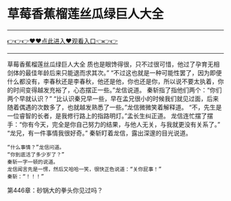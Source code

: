 # 草莓香蕉榴莲丝瓜绿巨人大全

<hr/> <a href="https://github.com/siguaha/najh/issues/2">👉👉👉♥♥点此进入♥观看入口👈👉👉</a><hr/>

草莓香蕉榴莲丝瓜绿巨人大全
质也是眼馋得很，只不过很可惜，他过了孕育无相剑体的最佳年龄后来只能退而求其次。”
    “不过这也就是一种可能性罢了，因为即便什么都没有，李春秋还是李春秋，他还是他，你也还是你，所以说不要太执着，你的时间变得越发充裕了，心态摆正一些。”龙信说道。
    秦斩指了指他们两个：“你们两个早就认识？”
    “比认识秦兄早一些，早在孟兄很小的时候我们就见过面，后来随着偶遇的次数多了，也就越发熟悉了一些。”龙信微微笑着解释道。
    “不，先生是一位睿智的长者，是我修行路上的指路明灯。”孟长生纠正道。
    龙信连忙摆了摆手：“你有今天，完全是你自己努力的结果，与他人无关，与我就更没有关系了。”
    “龙兄，有一件事情我很好奇。”
    秦斩盯着龙信，露出深邃的目光说道。

    “什么事情？”龙信问道。
    “你到底活了多少岁了？”
    秦斩一字一顿的说道。
    龙信闻言先是一愣，然后又哈哈一笑，很快正色说道：“关你屁事！”
    秦斩：“！！！”

第446章：砂锅大的拳头你见过吗？
